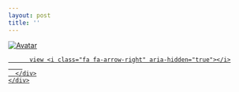 ```yaml
---
layout: post
title: ''
---
```


<p class="imglist">

<div class="image-container">
  <a href="https://pic2.superbed.cn/item/5dd3b2148e0e2e3ee9234489.jpg"  data-fancybox="images">
    <img src="https://pic2.superbed.cn/item/5dd3b2148e0e2e3ee9234489.jpg" alt="Avatar" class="image" />
    <div class="overlay">
      <div class="text">
        
          view <i class="fa fa-arrow-right" aria-hidden="true"></i>
        
      </div>
    </div>
  </a>
</div>













<a href="https://pic2.superbed.cn/item/5dd3b2228e0e2e3ee92352f6.jpg" data-fancybox="images"><img src="" /></a>
<a href="https://pic2.superbed.cn/item/5dd3b2148e0e2e3ee9234489.jpg" data-fancybox="images"><img src="" /></a>
<a href="https://pic2.superbed.cn/item/5dd3b21b8e0e2e3ee9234abc.jpg" data-fancybox="images"><img src="" /></a>
<a href="https://pic2.superbed.cn/item/5dd3b21c8e0e2e3ee9234bda.jpg" data-fancybox="images"><img src="" /></a>
<a href="https://pic2.superbed.cn/item/5dd3b21c8e0e2e3ee9234bf0.jpg" data-fancybox="images"><img src="" /></a>
<a href="https://pic2.superbed.cn/item/5dd3b21e8e0e2e3ee9234d54.jpg" data-fancybox="images"><img src="" /></a>
<a href="https://pic2.superbed.cn/item/5dd3b21e8e0e2e3ee9234e39.jpg" data-fancybox="images"><img src="" /></a>
<a href="https://pic2.superbed.cn/item/5dd3b21e8e0e2e3ee9234e87.jpg" data-fancybox="images"><img src="" /></a>
<a href="https://pic2.superbed.cn/item/5dd3b21f8e0e2e3ee9234f73.jpg" data-fancybox="images"><img src="" /></a>
<a href="https://pic2.superbed.cn/item/5dd3b2208e0e2e3ee92350f2.jpg" data-fancybox="images"><img src="" /></a>
<a href="https://pic2.superbed.cn/item/5dd3b2208e0e2e3ee923515d.jpg" data-fancybox="images"><img src="" /></a>
<a href="https://pic2.superbed.cn/item/5dd3b2218e0e2e3ee92351bf.jpg" data-fancybox="images"><img src="" /></a>
<a href="https://pic2.superbed.cn/item/5dd3b2228e0e2e3ee9235394.jpg" data-fancybox="images"><img src="" /></a>
<a href="https://pic2.superbed.cn/item/5dd3b2238e0e2e3ee9235425.jpg" data-fancybox="images"><img src="" /></a>
<a href="https://pic2.superbed.cn/item/5dd3b2238e0e2e3ee92354cf.jpg" data-fancybox="images"><img src="" /></a>
<a href="https://pic2.superbed.cn/item/5dd3b2268e0e2e3ee9235779.jpg" data-fancybox="images"><img src="" /></a>
<a href="https://pic2.superbed.cn/item/5dd3b2268e0e2e3ee92357bc.jpg" data-fancybox="images"><img src="" /></a>
<a href="https://pic2.superbed.cn/item/5dd3b2278e0e2e3ee923595b.jpg" data-fancybox="images"><img src="" /></a>
<a href="https://pic2.superbed.cn/item/5dd3b2278e0e2e3ee9235979.jpg" data-fancybox="images"><img src="" /></a>
<a href="https://pic2.superbed.cn/item/5dd3b2278e0e2e3ee923599e.jpg" data-fancybox="images"><img src="" /></a>
<a href="https://pic2.superbed.cn/item/5dd3b2288e0e2e3ee9235ab8.jpg" data-fancybox="images"><img src="" /></a>
<a href="https://pic2.superbed.cn/item/5dd3b2288e0e2e3ee9235b23.jpg" data-fancybox="images"><img src="" /></a>
<a href="https://pic.superbed.cn/item/5dd3b2158e0e2e3ee9234536.jpg" data-fancybox="images"><img src="" /></a>
<a href="https://pic.superbed.cn/item/5dd3b21d8e0e2e3ee9234c8d.jpg" data-fancybox="images"><img src="" /></a>
<a href="https://pic.superbed.cn/item/5dd3b21d8e0e2e3ee9234d21.jpg" data-fancybox="images"><img src="" /></a>
<a href="https://pic.superbed.cn/item/5dd3b2218e0e2e3ee9235238.jpg" data-fancybox="images"><img src="" /></a>
<a href="https://pic.superbed.cn/item/5dd3b2218e0e2e3ee9235243.jpg" data-fancybox="images"><img src="" /></a>
<a href="https://pic.superbed.cn/item/5dd3b2218e0e2e3ee9235293.jpg" data-fancybox="images"><img src="" /></a>
<a href="https://pic.superbed.cn/item/5dd3b2238e0e2e3ee92353f3.jpg" data-fancybox="images"><img src="" /></a>
<a href="https://pic.superbed.cn/item/5dd3b2238e0e2e3ee92354d4.jpg" data-fancybox="images"><img src="" /></a>
<a href="https://pic.superbed.cn/item/5dd3b2248e0e2e3ee9235549.jpg" data-fancybox="images"><img src="" /></a>
<a href="https://pic.superbed.cn/item/5dd3b2258e0e2e3ee923568f.jpg" data-fancybox="images"><img src="" /></a>
<a href="https://pic.superbed.cn/item/5dd3b2268e0e2e3ee923579a.jpg" data-fancybox="images"><img src="" /></a>
<a href="https://pic.superbed.cn/item/5dd3b2268e0e2e3ee92357fc.jpg" data-fancybox="images"><img src="" /></a>
<a href="https://pic.superbed.cn/item/5dd3b2278e0e2e3ee92358c4.jpg" data-fancybox="images"><img src="" /></a>
<a href="https://pic.superbed.cn/item/5dd3b2278e0e2e3ee9235905.jpg" data-fancybox="images"><img src="" /></a>
<a href="https://pic.superbed.cn/item/5dd3b2278e0e2e3ee9235916.jpg" data-fancybox="images"><img src="" /></a>
<a href="https://pic.superbed.cn/item/5dd3b2278e0e2e3ee923599c.jpg" data-fancybox="images"><img src="" /></a>
<a href="https://pic.superbed.cn/item/5dd3b2288e0e2e3ee9235a36.jpg" data-fancybox="images"><img src="" /></a>
<a href="https://pic.superbed.cn/item/5dd3b2288e0e2e3ee9235a48.jpg" data-fancybox="images"><img src="" /></a>
<a href="https://pic.superbed.cn/item/5dd3b2288e0e2e3ee9235b08.jpg" data-fancybox="images"><img src="" /></a>
<a href="https://pic.superbed.cn/item/5dd3b2298e0e2e3ee9235bdb.jpg" data-fancybox="images"><img src="" /></a>
<a href="https://pic.superbed.cn/item/5dd3b2298e0e2e3ee9235c07.jpg" data-fancybox="images"><img src="" /></a>
<a href="https://pic.superbed.cn/item/5dd3b2298e0e2e3ee9235c9b.jpg" data-fancybox="images"><img src="" /></a>
<a href="https://pic3.superbed.cn/item/5dd3b21b8e0e2e3ee9234acd.jpg" data-fancybox="images"><img src="" /></a>
<a href="https://pic3.superbed.cn/item/5dd3b21d8e0e2e3ee9234cb2.jpg" data-fancybox="images"><img src="" /></a>
<a href="https://pic3.superbed.cn/item/5dd3b2208e0e2e3ee92350c1.jpg" data-fancybox="images"><img src="" /></a>
<a href="https://pic3.superbed.cn/item/5dd3b2218e0e2e3ee9235216.jpg" data-fancybox="images"><img src="" /></a>
<a href="https://pic3.superbed.cn/item/5dd3b2228e0e2e3ee92352ec.jpg" data-fancybox="images"><img src="" /></a>
<a href="https://pic3.superbed.cn/item/5dd3b2228e0e2e3ee9235389.jpg" data-fancybox="images"><img src="" /></a>
<a href="https://pic3.superbed.cn/item/5dd3b2238e0e2e3ee92354db.jpg" data-fancybox="images"><img src="" /></a>
<a href="https://pic3.superbed.cn/item/5dd3b2248e0e2e3ee9235507.jpg" data-fancybox="images"><img src="" /></a>
<a href="https://pic3.superbed.cn/item/5dd3b2248e0e2e3ee923557a.jpg" data-fancybox="images"><img src="" /></a>
<a href="https://pic3.superbed.cn/item/5dd3b2258e0e2e3ee9235668.jpg" data-fancybox="images"><img src="" /></a>
<a href="https://pic3.superbed.cn/item/5dd3b2258e0e2e3ee92356ad.jpg" data-fancybox="images"><img src="" /></a>
<a href="https://pic3.superbed.cn/item/5dd3b2268e0e2e3ee9235879.jpg" data-fancybox="images"><img src="" /></a>
<a href="https://pic3.superbed.cn/item/5dd3b2278e0e2e3ee923589d.jpg" data-fancybox="images"><img src="" /></a>
<a href="https://pic3.superbed.cn/item/5dd3be908e0e2e3ee9268b08.jpg" data-fancybox="images"><img src="" /></a>


</p>
